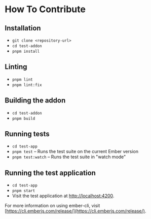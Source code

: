 # How To Contribute

## Installation

* `git clone <repository-url>`
* `cd test-addon`
* `pnpm install`

## Linting

* `pnpm lint`
* `pnpm lint:fix`

## Building the addon

* `cd test-addon`
* `pnpm build`

## Running tests

* `cd test-app`
* `pnpm test` – Runs the test suite on the current Ember version
* `pnpm test:watch` – Runs the test suite in "watch mode"

## Running the test application

* `cd test-app`
* `pnpm start`
* Visit the test application at [http://localhost:4200](http://localhost:4200).

For more information on using ember-cli, visit [https://cli.emberjs.com/release/](https://cli.emberjs.com/release/).
